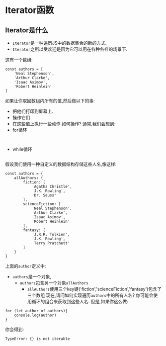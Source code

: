 # Iterator函数

## Iterator是什么
- `Iterator`是一种遍历JS中的数据集合的新的方式.
- `Iterator`之所以受欢迎是因为它可以用在各种各样的场景下.

这有一个数组:
```
const authors = [
    'Neal Stephenson',
    'Arthur Clarke',
    'Isaac Asimov',
    'Robert Heinlein'
]
```
如果让你取回数组内所有的值,然后做以下的事:
- 把他们打印到屏幕上.
- 操作它们
- 在这些值上执行一些动作
如何操作? 通常,我们会想到:
- for循环
```


```
- while循环
```

```
假设我们使用一种自定义的数据结构存储这些人名,像这样:
```
const authors = {
    allAuthors: {
        fiction: [
            'Agatha Christle',
            'J.K. Rowling',
            'Dr. Seuss'
        ],
        scienceFiction: [
            'Neal Stephenson',
            'Arthur Clarke',
            'Isaac Asimov',
            'Robert Heinlein'
        ],
        fantasy: [
            'J.R.R. Tolkien',
            'J.K. Rowling',
            'Terry Pratchett'
        ]
    }
}
```
上面的`author`定义中:
- `authors`是一个对象,
  - `authors`包含另一个对象`allAuthors`
    - `allAuthors`使用三个key键('fiction','scienceFiction','fantasy')包含了三个数组
现在,请问如何实现遍历`authors`中的所有人名?
你可能会使用循环的组合来获取到这些人名.
但是,如果你这么做:
```
for (let author of authors){
    console.log(author)
}
```
你会得到:
```
TypeError: {} is not iterable
```
















